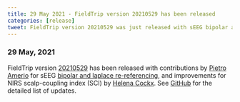 ```yaml
---
title: 29 May 2021 - FieldTrip version 20210529 has been released
categories: [release]
tweet: FieldTrip version 20210529 was just released with sEEG bipolar and laplace re-referencing thanks to @AmerioPietro. See http://www.fieldtriptoolbox.org/#29-may-2021 for details. 
---
```


### 29 May, 2021

FieldTrip version [20210529](http://github.com/fieldtrip/fieldtrip/releases/tag/20210529) has been released with contributions by [Pietro Amerio](https://github.com/pietroamerio) for sEEG [bipolar and laplace re-referencing](/example/rereference/), and improvements for NIRS scalp-coupling index (SCI) by [Helena Cockx](https://github.com/helenacockx). See [GitHub](https://github.com/fieldtrip/fieldtrip/compare/20210517...20210529) for the detailed list of updates.
